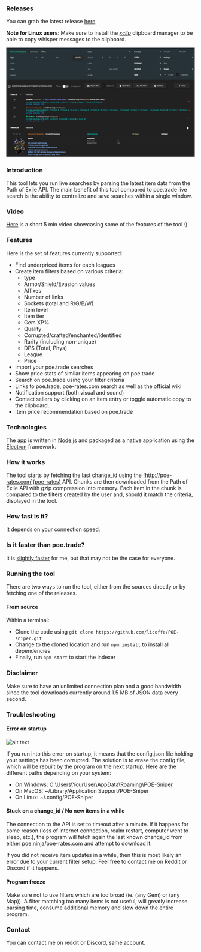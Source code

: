 ### Releases
You can grab the latest release [here](https://github.com/licoffe/POE-sniper/releases).

__Note for Linux users__: Make sure to install the [_xclip_](https://linux.die.net/man/1/xclip) clipboard manager to be able to copy whisper messages to the clipboard.

![alt text](./sniper.png "Tool preview")

### Introduction
This tool lets you run live searches by parsing the latest item data from the Path of Exile API. The main benefit of this tool compared to poe.trade live search is the ability to centralize and save searches within a single window.

### Video
[Here](https://youtu.be/-R8lXIVEd-k) is a short 5 min video showcasing some of the features of the tool :)

### Features
Here is the set of features currently supported:

- Find underpriced items for each leagues
- Create item filters based on various criteria:
    - type
    - Armor/Shield/Evasion values
    - Affixes
    - Number of links
    - Sockets (total and R/G/B/W)
    - Item level
    - Item tier
    - Gem XP%
    - Quality
    - Corrupted/crafted/enchanted/identified
    - Rarity (including non-unique)
    - DPS (Total, Phys)
    - League
    - Price
- Import your poe.trade searches
- Show price stats of similar items appearing on poe.trade
- Search on poe.trade using your filter criteria
- Links to poe.trade, poe-rates.com search as well as the official wiki
- Notification support (both visual and sound)
- Contact sellers by clicking on an item entry or toggle automatic copy to the clipboard.
- Item price recommendation based on poe.trade

### Technologies
The app is written in [Node.js](https://nodejs.org/en/) and packaged as a native application using the [Electron](https://electron.atom.io/) framework.

### How it works 
The tool starts by fetching the last change_id using the [http://poe-rates.com](poe-rates) API. Chunks are then downloaded from the Path of Exile API with gzip compression into memory. Each item in the chunk is compared to the filters created by the user and, should it match the criteria, displayed in the tool.

### How fast is it?
It depends on your connection speed.

### Is it faster than poe.trade?
It is [slightly faster](https://www.youtube.com/watch?v=LvW7x6OCEJU) for me, but that may not be the case for everyone.

### Running the tool
There are two ways to run the tool, either from the sources directly or by fetching one of the releases.
#### From source
Within a terminal:
- Clone the code using `git clone https://github.com/licoffe/POE-sniper.git`
- Change to the cloned location and run `npm install` to install all dependencies
- Finally, run `npm start` to start the indexer

### Disclaimer
Make sure to have an unlimited connection plan and a good bandwidth since the tool downloads currently around 1.5 MB of JSON data every second.

### Troubleshooting

#### Error on startup
![alt text](https://user-images.githubusercontent.com/9851687/29394111-e6815842-82cd-11e7-8155-78f21215e25b.png "JS error on startup")

If you run into this error on startup, it means that the config.json file holding your settings has been corrupted. The solution is to erase the config file, which will be rebuilt by the program on the next startup. Here are the different paths depending on your system:

- On Windows: C:\Users\YourUser\AppData\Roaming\POE-Sniper
- On MacOS: ~/Library/Application Support/POE-Sniper
- On Linux: ~/.config/POE-Sniper

#### Stuck on a change_id / No new items in a while
The connection to the API is set to timeout after a minute. If it happens for some reason (loss of internet connection, realm restart, computer went to sleep, etc.), the program will fetch again the last known change_id from either poe.ninja/poe-rates.com and attempt to download it.

If you did not receive item updates in a while, then this is most likely an error due to your current filter setup. Feel free to contact me on Reddit or Discord if it happens.

#### Program freeze
Make sure not to use filters which are too broad (ie. (any Gem) or (any Map)). A filter matching too many items is not useful, will greatly increase parsing time, consume additional memory and slow down the entire program.

### Contact

You can contact me on reddit or Discord, same account.